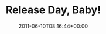 ---
retweeted: false
source: <a href="http://itunes.apple.com/us/app/twitter/id409789998?mt=12" rel="nofollow">Twitter
  for Mac</a>
entities:
  hashtags: []
  symbols: []
  user_mentions: []
  urls:
  - url: http://t.co/GSrqJhO
    expanded_url: http://twitpic.com/59geqv
    display_url: twitpic.com/59geqv
    indices:
    - '19'
    - '38'
display_text_range:
- '0'
- '38'
favorite_count: '0'
id_str: '79099666372902912'
truncated: false
retweet_count: '0'
id: '79099666372902912'
possibly_sensitive: false
created_at: Fri Jun 10 08:16:44 +0000 2011
favorited: false
full_text: Release Day, Baby!
lang: en
quote_url: http://twitpic.com/59geqv
tags:
- pesos:twitter
date: '2011-06-10T08:16:44+00:00'
src: https://twitter.com/bascht/status/79099666372902912
original_url: https://twitter.com/bascht/status/79099666372902912
type: twitter_tweet
text: Release Day, Baby!
title: Release Day, Baby!

---